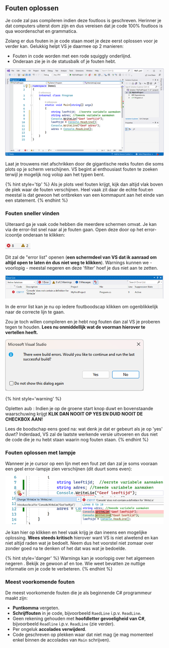 
## Fouten oplossen

Je code zal pas compileren indien deze foutloos is geschreven. Herinner je dat computers uiterst dom zijn en dus vereisen dat je code 100% foutloos is qua woordenschat en grammatica.

Zolang er dus fouten in je code staan moet je deze eerst oplossen voor je verder kan. Gelukkig helpt VS je daarmee op 2 manieren:

* Fouten in code worden met een rode squiggly onderlijnd.
* Onderaan zie je in de statusbalk of je fouten hebt.

![Zie je de fout?](../assets/0_intro/error.PNG)



Laat je trouwens niet afschrikken door de gigantische reeks fouten die soms plots op je scherm verschijnen. VS begint al enthousiast fouten te zoeken terwijl je mogelijk nog volop aan het typen bent. 

{% hint style='tip' %}
Als je plots veel fouten krijgt, kijk dan altijd vlak boven de plek waar de fouten verschijnen. Heel vaak zit daar de echte fout:en meestal is dat gewoon het ontbreken van een kommapunt aan het einde van een statement.
{% endhint %}

<!-- \newpage -->


### Fouten sneller vinden

Uiteraard ga je vaak code hebben die meerdere schermen omvat. Je kan via de error-list snel naar al je fouten gaan. Open deze door op het error-icoontje onderaan te klikken:

![So many errors?!](../assets/1_csharpbasics/errors.png)<!--{width=25%}-->



Dit zal de "error list" openen (**een schermdeel van VS dat ik aanraad om altijd open te laten én dus niet weg te klikken**). Warnings kunnen we - voorlopig - meestal negeren en deze 'filter' hoef je dus niet aan te zetten.


![De error list.](../assets/0_intro/errorlist.PNG)

In de error list kan je nu op iedere foutboodscap klikken om ogenblikkelijk naar de correcte lijn te gaan.

Zou je toch willen compileren en je hebt nog fouten dan zal VS je proberen tegen te houden. **Lees nu onmiddellijk wat de voorman hierover te vertellen heeft.**


![OPLETTEN!](../assets/0_intro/errorwarning.PNG)<!--{width=60%}-->


{% hint style='warning' %}

Opletten aub : Indien je op de groene start knop duwt en bovenstaande waarschuwing krijgt **KLIK DAN NOOIT OP YES EN DUID NOOIT DE CHECKBOX AAN!**

Lees de boodschap eens goed na: wat denk je dat er gebeurt als je op 'yes' duwt? Inderdaad, VS zal de laatste werkende versie uitvoeren en dus niet de code die je nu hebt staan waarin nog fouten staan.
{% endhint %}







### Fouten oplossen met lampje

Wanneer je je cursor op een lijn met een fout zet dan zal je soms vooraan een geel error-lampje zien verschijnen (dit duurt soms even):

![Lampje: de brenger der oplossingen...In tegenstelling tot Clippy de Office assistent uit de jaren '90....](../assets/0_intro/errorlampje.png)

Je kan hier op klikken en heel vaak krijg je dan ineens een mogelijke oplossing. **Wees steeds kritisch** hierover want VS is niet alwetend en kan niet altijd raden wat je bedoelt. Neem dus het voorstel niet zomaar over zonder goed na te denken of het dat was wat je bedoelde.

{% hint style='danger' %}
Warnings kan je voorlopig over het algemeen negeren . Bekijk ze gewoon af en toe. Wie weet bevatten ze nuttige informatie om je code te verbeteren.
{% endhint %}

<!-- \newpage -->



### Meest voorkomende fouten

De meest voorkomende fouten die je als beginnende C# programmeur maakt zijn:

* **Puntkomma** vergeten.
* **Schrijffouten** in je code, bijvoorbeeld ``RaedLine`` i.p.v. ``ReadLine``.
* Geen rekening gehouden met **hoofdletter gevoeligheid van C#**, bijvoorbeeld ``Readline`` i.p.v. ``ReadLine`` (zie verder).
* Per ongeluk **accolades verwijderd**.
* Code geschreven op plekken waar dat niet mag (je mag momenteel enkel binnen de accolades van ``Main`` schrijven).



